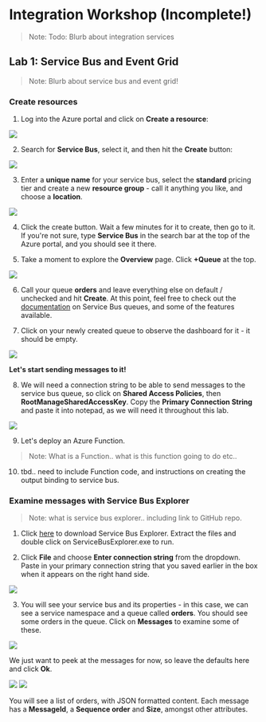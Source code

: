 # Integration Workshop (Incomplete!)

>Note: Todo: Blurb about integration services

## Lab 1: Service Bus and Event Grid

>Note: Blurb about service bus and event grid!

### Create resources

1. Log into the Azure portal and click on **Create a resource**:

<img src="imgs/Create.PNG">

2. Search for **Service Bus**, select it, and then hit the **Create** button:

<img src="imgs/CreateSB.PNG">

3. Enter a **unique name** for your service bus, select the **standard** pricing tier and create a new **resource group** - call it anything you like, and choose a **location**.

<img src="imgs/CreateSB2.PNG">

4. Click the create button. Wait a few minutes for it to create, then go to it. If you're not sure, type **Service Bus** in the search bar at the top of the Azure portal, and you should see it there.

5. Take a moment to explore the **Overview** page. Click **+Queue** at the top. 

<img src="imgs/Queue.PNG">

6. Call your queue **orders** and leave everything else on default / unchecked and hit **Create**.  At this point, feel free to check out the [documentation](https://docs.microsoft.com/en-us/azure/service-bus-messaging/service-bus-queues-topics-subscriptions#queues) on Service Bus queues, and some of the features available. 

7. Click on your newly created queue to observe the dashboard for it - it should be empty.  

<img src="imgs/QueueStats.PNG">

**Let's start sending messages to it!**

8. We will need a connection string to be able to send messages to the service bus queue, so click on **Shared Access Policies**, then **RootManageSharedAccessKey**.  Copy the **Primary Connection String** and paste it into notepad, as we will need it throughout this lab.

<img src="imgs/conn.PNG">

9. Let's deploy an Azure Function. 

>Note: What is a Function.. what is this function going to do etc.. 

10. tbd.. need to include Function code, and instructions on creating the output binding to service bus. 

### Examine messages with Service Bus Explorer

>Note: what is service bus explorer.. including link to GitHub repo. 

1. Click [here](https://github.com/paolosalvatori/ServiceBusExplorer/releases/download/4.1.112/ServiceBusExplorer-4.1.112.zip) to download Service Bus Explorer.  Extract the files and double click on ServiceBusExplorer.exe to run. 

2. Click **File** and choose **Enter connection string** from the dropdown.  Paste in your primary connection string that you saved earlier in the box when it appears on the right hand side.

<img src="imgs/sbe1.PNG">

3. You will see your service bus and its properties - in this case, we can see a service namespace and a queue called **orders**. You should see some orders in the queue. Click on **Messages** to examine some of these.

<img src="imgs/sbe2.PNG">

We just want to peek at the messages for now, so leave the defaults here and click **Ok**.

<img src="imgs/sbe3.PNG">

<img src="imgs/sbe4.PNG">

You will see a list of orders, with JSON formatted content.  Each message has a **MessageId**, a **Sequence order** and **Size**, amongst other attributes.